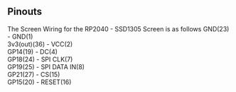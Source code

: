 ## Pinouts
The Screen Wiring for the RP2040 - SSD1305 Screen is as follows
GND(23) - GND(1)\
3v3(out)(36) - VCC(2)\
GP14(19) - DC(4)\
GP18(24) - SPI CLK(7)\
GP19(25) - SPI DATA IN(8)\
GP21(27) - CS(15)\
GP15(20) - RESET(16)
